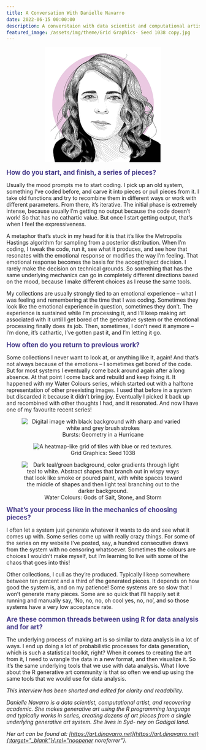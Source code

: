 ```yaml
---
title: A Conversation With Danielle Navarro
date: 2022-06-15 00:00:00
description: A converstaion with data scientist and computational artist Danielle Navarro. They discuss the process of generating including how emotions and patience drive the work. Interviewed by Sharla Gelfand
featured_image: /assets/img/theme/Grid Graphics- Seed 1038 copy.jpg
---
```


<p align="center">
  <img height="300" src="../assets/img/faces/danielle.jpg" alt="Black and white illustration of a women with braided hair looking down and smiling" >
</p>

<span style="font-size:120%"><span style="color:darkslateblue;">**How do you start, and finish, a series of pieces?**</span></span>

Usually the mood prompts me to start coding. I pick up an old system, something I’ve coded before, and carve it into pieces or pull pieces from it. I take old functions and try to recombine them in different ways or work with different parameters. From there, it’s iterative. The initial phase is extremely intense, because usually I’m getting no output because the code doesn’t work! So that has no cathartic value. But once I start getting output, that’s when I feel the expressiveness.

A metaphor that’s stuck in my head for it is that it’s like the Metropolis Hastings algorithm for sampling from a posterior distribution. When I’m coding, I tweak the code, run it, see what it produces, and see how that resonates with the emotional response or modifies the way I’m feeling. That emotional response becomes the basis for the accept/reject decision. I rarely make the decision on technical grounds. So something that has the same underlying mechanics can go in completely different directions based on the mood, because I make different choices as I reuse the same tools.

My collections are usually strongly tied to an emotional experience – what I was feeling and remembering at the time that I was coding. Sometimes they look like the emotional experience in question, sometimes they don’t. The experience is sustained while I’m processing it, and I’ll keep making art associated with it until I get bored of the generative system or the emotional processing finally does its job. Then, sometimes, I don’t need it anymore – I’m done, it’s cathartic, I’ve gotten past it, and I’m letting it go.

<span style="font-size:120%"><span style="color:darkslateblue;">**How often do you return to previous work?**</span></span>

Some collections I never want to look at, or anything like it, again! And that’s not always because of the emotions – I sometimes get bored of the code. But for most systems I eventually come back around again after a long absence. At that point I come back and rebuild and keep fixing it. It happened with my Water Colours series, which started out with a halftone representation of other preexisting images. I used that before in a system but discarded it because it didn’t bring joy. Eventually I picked it back up and recombined with other thoughts I had, and it resonated. And now I have one of my favourite recent series!

<center>
<figure>
	<img src="../assets/img/theme/Bursts -Geometry in a Hurricane.jpg" alt="Digital image with black background with sharp and varied white and grey brush strokes">
	<figcaption>Bursts: Geometry in a Hurricane</figcaption>
</figure>
</center>

<center>
<figure>
	<img src="../assets/img/theme/Grid Graphics- Seed 1038.jpg" alt="A heatmap-like grid of tiles with blue or red textures.">
	<figcaption>Grid Graphics: Seed 1038</figcaption>
</figure>
</center>

<center>
<figure>
	<img src="../assets/img/theme/Water Colours- Gods of Salt, Stone, and Storm.jpg" alt="Dark teal/green background, color gradients through light teal to white. Abstract shapes that branch out in wispy ways that look like smoke or poured paint, with white spaces toward the middle of shapes and then light teal branching out to the darker background.">
	<figcaption>Water Colours: Gods of Salt, Stone, and Storm</figcaption>
</figure>
</center>

<span style="font-size:120%"><span style="color:darkslateblue;">**What’s your process like in the mechanics of choosing pieces?**</span></span>

I often let a system just generate whatever it wants to do and see what it comes up with. Some series come up with really crazy things. For some of the series on my website I’ve posted, say, a hundred consecutive draws from the system with no censoring whatsoever. Sometimes the colours are choices I wouldn’t make myself, but I’m learning to live with some of the chaos that goes into this!

Other collections, I cull as they’re produced. Typically I keep somewhere between ten percent and a third of the generated pieces. It depends on how good the system is, and on my patience! Some systems are so slow that I won’t generate many pieces. Some are so quick that I’ll happily set it running and manually say, ‘No, no, no, oh cool yes, no, no’, and so those systems have a very low acceptance rate.

<span style="font-size:120%"><span style="color:darkslateblue;">**Are these common threads between using R for data analysis and for art?**</span></span>

The underlying process of making art is so similar to data analysis in a lot of ways. I end up doing a lot of probabilistic processes for data generation, which is such a statistical toolkit, right? When it comes to creating the art from it, I need to wrangle the data in a new format, and then visualize it. So it’s the same underlying tools that we use with data analysis. What I love about the R generative art community is that so often we end up using the same tools that we would use for data analysis.

*This interview has been shorted and edited for clarity and readability.*

*Danielle Navarro is a data scientist, computational artist, and recovering academic. She makes generative art using the R programming language and typically works in series, creating dozens of art pieces from a single underlying generative art system. She lives in Syd- ney on Gadigal land.*

*Her art can be found at: [https://art.djnavarro.net](https://art.djnavarro.net){:target="_blank"}{:rel="noopener noreferrer"}.*